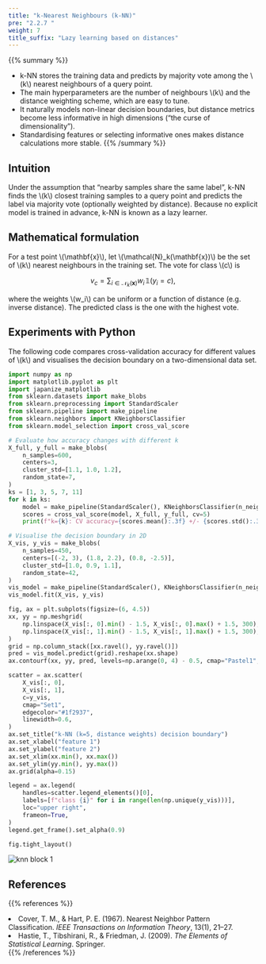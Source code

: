 ```yaml
---
title: "k-Nearest Neighbours (k-NN)"
pre: "2.2.7 "
weight: 7
title_suffix: "Lazy learning based on distances"
---
```


{{% summary %}}
- k-NN stores the training data and predicts by majority vote among the \\(k\\) nearest neighbours of a query point.
- The main hyperparameters are the number of neighbours \\(k\\) and the distance weighting scheme, which are easy to tune.
- It naturally models non-linear decision boundaries, but distance metrics become less informative in high dimensions (“the curse of dimensionality”).
- Standardising features or selecting informative ones makes distance calculations more stable.
{{% /summary %}}

## Intuition
Under the assumption that “nearby samples share the same label”, k-NN finds the \\(k\\) closest training samples to a query point and predicts the label via majority vote (optionally weighted by distance). Because no explicit model is trained in advance, k-NN is known as a lazy learner.

## Mathematical formulation
For a test point \\(\mathbf{x}\\), let \\(\mathcal{N}_k(\mathbf{x})\\) be the set of \\(k\\) nearest neighbours in the training set. The vote for class \\(c\\) is

$$
v_c = \sum_{i \in \mathcal{N}_k(\mathbf{x})} w_i \,\mathbb{1}(y_i = c),
$$

where the weights \\(w_i\\) can be uniform or a function of distance (e.g. inverse distance). The predicted class is the one with the highest vote.

## Experiments with Python
The following code compares cross-validation accuracy for different values of \\(k\\) and visualises the decision boundary on a two-dimensional data set.

```python
import numpy as np
import matplotlib.pyplot as plt
import japanize_matplotlib
from sklearn.datasets import make_blobs
from sklearn.preprocessing import StandardScaler
from sklearn.pipeline import make_pipeline
from sklearn.neighbors import KNeighborsClassifier
from sklearn.model_selection import cross_val_score

# Evaluate how accuracy changes with different k
X_full, y_full = make_blobs(
    n_samples=600,
    centers=3,
    cluster_std=[1.1, 1.0, 1.2],
    random_state=7,
)
ks = [1, 3, 5, 7, 11]
for k in ks:
    model = make_pipeline(StandardScaler(), KNeighborsClassifier(n_neighbors=k, weights="distance"))
    scores = cross_val_score(model, X_full, y_full, cv=5)
    print(f"k={k}: CV accuracy={scores.mean():.3f} +/- {scores.std():.3f}")

# Visualise the decision boundary in 2D
X_vis, y_vis = make_blobs(
    n_samples=450,
    centers=[(-2, 3), (1.8, 2.2), (0.8, -2.5)],
    cluster_std=[1.0, 0.9, 1.1],
    random_state=42,
)
vis_model = make_pipeline(StandardScaler(), KNeighborsClassifier(n_neighbors=5, weights="distance"))
vis_model.fit(X_vis, y_vis)

fig, ax = plt.subplots(figsize=(6, 4.5))
xx, yy = np.meshgrid(
    np.linspace(X_vis[:, 0].min() - 1.5, X_vis[:, 0].max() + 1.5, 300),
    np.linspace(X_vis[:, 1].min() - 1.5, X_vis[:, 1].max() + 1.5, 300),
)
grid = np.column_stack([xx.ravel(), yy.ravel()])
pred = vis_model.predict(grid).reshape(xx.shape)
ax.contourf(xx, yy, pred, levels=np.arange(0, 4) - 0.5, cmap="Pastel1", alpha=0.9)

scatter = ax.scatter(
    X_vis[:, 0],
    X_vis[:, 1],
    c=y_vis,
    cmap="Set1",
    edgecolor="#1f2937",
    linewidth=0.6,
)
ax.set_title("k-NN (k=5, distance weights) decision boundary")
ax.set_xlabel("feature 1")
ax.set_ylabel("feature 2")
ax.set_xlim(xx.min(), xx.max())
ax.set_ylim(yy.min(), yy.max())
ax.grid(alpha=0.15)

legend = ax.legend(
    handles=scatter.legend_elements()[0],
    labels=[f"class {i}" for i in range(len(np.unique(y_vis)))],
    loc="upper right",
    frameon=True,
)
legend.get_frame().set_alpha(0.9)

fig.tight_layout()
```

![knn block 1](/images/basic/classification/knn_block01.svg)

## References
{{% references %}}
<li>Cover, T. M., &amp; Hart, P. E. (1967). Nearest Neighbor Pattern Classification. <i>IEEE Transactions on Information Theory</i>, 13(1), 21–27.</li>
<li>Hastie, T., Tibshirani, R., &amp; Friedman, J. (2009). <i>The Elements of Statistical Learning</i>. Springer.</li>
{{% /references %}}
